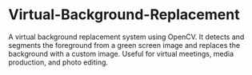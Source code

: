 # Virtual-Background-Replacement
A virtual background replacement system using OpenCV. It detects and segments the foreground from a green screen image and replaces the background with a custom image. Useful for virtual meetings, media production, and photo editing.
